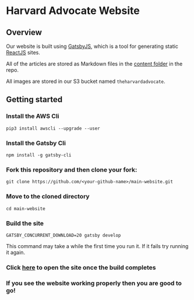 # Harvard Advocate Website

## Overview

Our website is built using [GatsbyJS](https://www.gatsbyjs.org/), which is a tool for generating static [ReactJS](https://reactjs.org/) sites.

All of the articles are stored as Markdown files in the [content folder](https://github.com/harvardadvocate/main-website/tree/master/src/pages/content) in the repo.

All images are stored in our S3 bucket named `theharvardadvocate`.

## Getting started

### Install the AWS Cli

`pip3 install awscli --upgrade --user`

### Install the Gatsby Cli

`npm install -g gatsby-cli`

### Fork this repository and then clone your fork:

`git clone https://github.com/<your-github-name>/main-website.git`

### Move to the cloned directory

`cd main-website`

### Build the site

`GATSBY_CONCURRENT_DOWNLOAD=20 gatsby develop`

This command may take a while the first time you run it. If it fails try running it again.

### Click [here](http://localhost:8000) to open the site once the build completes

### If you see the website working properly then you are good to go!
